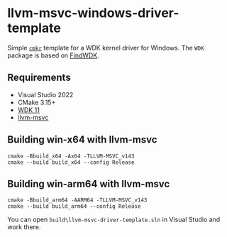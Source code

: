 # llvm-msvc-windows-driver-template

Simple [`cmkr`](https://cmkr.build) template for a WDK kernel driver for Windows. The `WDK` package is based on [FindWDK](https://github.com/SergiusTheBest/FindWDK).

## Requirements

- Visual Studio 2022
- CMake 3.15+
- [WDK 11](https://learn.microsoft.com/en-us/windows-hardware/drivers/download-the-wdk)
- [llvm-msvc](https://github.com/backengineering/llvm-msvc/releases)

## Building win-x64 with llvm-msvc

```
cmake -Bbuild_x64 -Ax64 -TLLVM-MSVC_v143
cmake --build build_x64 --config Release
```

## Building win-arm64 with llvm-msvc

```
cmake -Bbuild_arm64 -AARM64 -TLLVM-MSVC_v143
cmake --build build_arm64 --config Release
```

You can open `build\llvm-msvc-driver-template.sln` in Visual Studio and work there.
